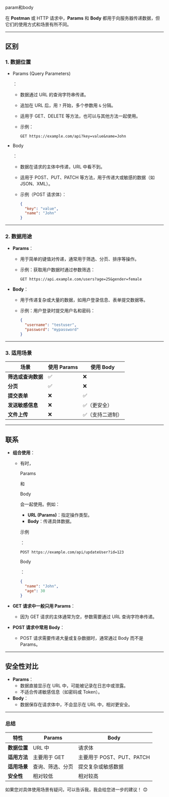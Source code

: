 param和body

在 **Postman** 或 HTTP 请求中，**Params** 和 **Body** 都用于向服务器传递数据，但它们的使用方式和场景有所不同。

------

## **区别**

### 1. **数据位置**

- Params (Query Parameters)

  ：

  - 数据通过 URL 的查询字符串传递。

  - 追加在 URL 后，用 `?` 开始，多个参数用 `&` 分隔。

  - 适用于 GET、DELETE 等方法，也可以与其他方法一起使用。

  - 示例：

    ```
    GET https://example.com/api?key=value&name=John
    ```

- Body

  ：

  - 数据在请求的主体中传递，URL 中看不到。

  - 适用于 POST、PUT、PATCH 等方法，用于传递大或敏感的数据（如 JSON、XML）。

  - 示例（POST 请求体）：

    ```json
    {
      "key": "value",
      "name": "John"
    }
    ```

------

### 2. **数据用途**

- **Params**：

  - 用于简单的键值对传递，通常用于筛选、分页、排序等操作。

  - 示例：获取用户数据时通过参数筛选：

    ```
    GET https://api.example.com/users?age=25&gender=female
    ```

- **Body**：

  - 用于传递复杂或大量的数据，如用户登录信息、表单提交数据等。

  - 示例：用户登录时提交用户名和密码：

    ```json
    {
      "username": "testuser",
      "password": "mypassword"
    }
    ```

------

### 3. **适用场景**

| 场景               | 使用 Params | 使用 Body       |
| ------------------ | ----------- | --------------- |
| **筛选或查询数据** | ✅           | ❌               |
| **分页**           | ✅           | ❌               |
| **提交表单**       | ❌           | ✅               |
| **发送敏感信息**   | ❌           | ✅（更安全）     |
| **文件上传**       | ❌           | ✅（支持二进制） |

------

## **联系**

- **组合使用**：

  - 有时，

    Params

     和 

    Body

     会一起使用。例如：

    - **URL (Params)**：指定操作类型。
    - **Body**：传递具体数据。

    示例

    ：

    ```
    POST https://example.com/api/updateUser?id=123
    ```

    Body

    ：

    ```json
    {
      "name": "John",
      "age": 30
    }
    ```

- **GET 请求中一般只用 Params**：

  - 因为 GET 请求的主体通常为空，参数需要通过 URL 查询字符串传递。

- **POST 请求中常用 Body**：

  - POST 请求需要传递大量或复杂数据时，通常通过 Body 而不是 Params。

------

## **安全性对比**

- **Params**：
  - 数据直接显示在 URL 中，可能被记录在日志中或泄露。
  - 不适合传递敏感信息（如密码或 Token）。
- **Body**：
  - 数据保存在请求体中，不会显示在 URL 中，相对更安全。

------

### 总结

| 特性         | Params           | Body                      |
| ------------ | ---------------- | ------------------------- |
| **数据位置** | URL 中           | 请求体                    |
| **适用方法** | 主要用于 GET     | 主要用于 POST、PUT、PATCH |
| **适用场景** | 查询、筛选、分页 | 提交复杂或敏感数据        |
| **安全性**   | 相对较低         | 相对较高                  |

如果您对具体使用场景有疑问，可以告诉我，我会给您进一步的建议！ 😊